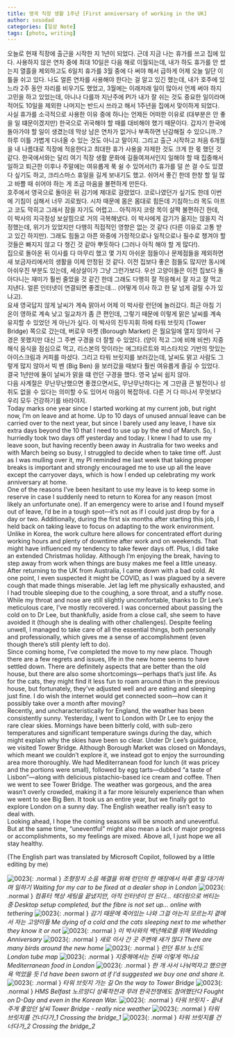 ```yaml
---
title: 영국 직장 생활 1주년 [First anniversary of working in the UK]
author: sosodad
categories: [일상 Note]
tags: [photo, writing]
---
```


오늘로 현재 직장에 출근을 시작한 지 1년이 되었다. 근데 지금 나는 휴가를 쓰고 집에 있다. 사용하지 않은 연차 중에 최대 10일은 다음 해로 이월되는데, 내가 하도 휴가를 안 썼는지 열흘을 제외하고도 6일치 휴가를 3월 중에 다 써야 해서 급하게 어제 오늘 일단 이틀을 쉬고 있다. 나도 얼른 연차를 사용해야 한다는 걸 알고 있긴 했는데, 내가 호주에 있느라 2주 동안 자리를 비우기도 했었고, 3월에는 이래저래 일이 많아서 언제 써야 하지 고민을 하고 있었는데, 아니나 다를까 지난주에 PI가 내가 잘 쉬는 것도 중요한 일이라며 적어도 10일을 제외한 나머지는 반드시 쓰라고 해서 1주년을 집에서 맞이하게 되었다.  
사실 휴가를 소극적으로 사용한 이유 중에 하나는 언제든 어떠한 이유로 (대부분은 안 좋을 일 떄문이겠지만) 한국으로 귀국해야 할 때를 대비해야 했기 때문이다. 갑자기 한국에 돌아가야 할 일이 생겼는데 막상 남은 연차가 없거나 부족하면 난감해질 수 있으니까..? 하루 이틀 가볍게 다녀올 수 있는 것도 아니고 말이지. 그리고 출근 시작하고 처음 6개월을 내 나름대로 직장에 적응한다고 최대한 휴가 사용을 자제한 것도 크게 한 몫 했던 것 같다. 한국에서와는 달리 여기 직장 생활 문화에 길들여져서인지 일해야 할 때 집중해서 일하고 퇴근한 이후나 주말에는 여유롭게 푹 쉴 수 있어서(?) 휴가를 덜 쓴 걸 수도 있겠다 싶기도 하고, 크리스마스 휴일을 길게 보내기도 했고. 쉬어서 좋긴 한데 한창 할 일 많고 바쁠 때 쉬어야 하는 게 조금 마음을 불편하게 만든다.  
호주에서 영국으로 돌아온 뒤 감기에 제대로 걸렸었다. 코로나였던가 싶기도 한데 이번에 기침이 심해서 너무 괴로웠다. 시차 때문에 몸은 몸대로 힘든데 기침하느라 목도 아프고 코도 막히고 그래서 잠을 자기도 어렵고... 아직까지 코랑 목이 살짝 불편하긴 한데, 이 박사의 지극정성 보살핌으로 거의 극복해냈다. 이 박사에게 감기가 옮지는 않을지 걱정했는데, 위기가 있었지만 다행히 직접적인 영향은 없는 것 같다 (다른 이유로 고통 받고 있긴 하지만). 그래도 힘들고 아픈 와중에 가정적으로나 일적으로나 필수로 챙겨야 할 것들은 빠지지 않고 다 챙긴 것 같아 뿌듯하다 (그러나 아직 해야 할 게 많다!).  
집으로 돌아온 뒤 이사를 다 마무리 했고 몇 가지 아쉬운 점들이나 문제점들을 제외하면 새 보금자리에서의 생활을 이제 안정된 것 같다. 이전 집보다 좋은 점들도 많지만 동시에 아쉬우진 부분도 있는데, 세상살이가 그냥 그런가보다. 우선 고양이들은 이전 집보다 돌아다니는 재미가 훨씬 줄었을 것 같긴 한데 그래도 다행히 잘 적응해서 잘 자고 잘 먹고 지낸다. 얼른 인터넷이 연결되면 좋겠는데... (어떻게 이사 하고 한 달 넘게 걸릴 수가 있냐고).  
요새 영국답지 않게 날씨가 계속 맑아서 어제 이 박사랑 런던에 놀러갔다. 최근 아침 기온이 영하로 계속 낮고 일교차가 좀 큰 편인데, 그렇기 때문에 이렇게 맑은 날씨를 계속 유지할 수 있었던 게 아닌가 싶다. 이 박사의 진두지휘 하에 타워 브릿지 (Tower Bridge) 쪽으로 갔는데, 버로우 마켓 (Borough Market) 은 월요일에 열지 않아서 구경은 못했지만 대신 그 주변 구경을 더 잘할 수 있었다. (양이 적고 그에 비해 비싼) 지중해식 음식을 점심으로 먹고, 리스본의 맛이라는 에그타르트와 피스타치오 기반의 맛있는 아이스크림과 커피를 마셨다. 그리고 타워 브릿지를 보러갔는데, 날씨도 맑고 사람도 그렇게 많지 않아서 빅 벤 (Big Ben) 을 보러갔을 때보다 훨씬 여유롭게 즐길 수 있었다. 결국 1년만에 둘이 날씨가 맑을 떄 런던 구경을 했다. 영국 날씨 쉽지 않아.  
다음 사계절은 무난무난했으면 좋겠으면서도, 무난무난하다는 게 그만큼 큰 발전이나 성취도 없을 수 있다는 의미할 수도 있어서 마음이 복잡하네. 다른 거 다 떠나서 무엇보다 우리 모두 건강하기를 바라야지.  
Today marks one year since I started working at my current job, but right now, I’m on leave and at home. Up to 10 days of unused annual leave can be carried over to the next year, but since I barely used any leave, I have six extra days beyond the 10 that I need to use up by the end of March. So, I hurriedly took two days off yesterday and today. I knew I had to use my leave soon, but having recently been away in Australia for two weeks and with March being so busy, I struggled to decide when to take time off. Just as I was mulling over it, my PI reminded me last week that taking proper breaks is important and strongly encouraged me to use up all the leave except the carryover days, which is how I ended up celebrating my work anniversary at home.  
One of the reasons I’ve been hesitant to use my leave is to keep some in reserve in case I suddenly need to return to Korea for any reason (most likely an unfortunate one). If an emergency were to arise and I found myself out of leave, I’d be in a tough spot—it’s not as if I could just drop by for a day or two. Additionally, during the first six months after starting this job, I held back on taking leave to focus on adapting to the work environment. Unlike in Korea, the work culture here allows for concentrated effort during working hours and plenty of downtime after work and on weekends. That might have influenced my tendency to take fewer days off. Plus, I did take an extended Christmas holiday. Although I’m enjoying the break, having to step away from work when things are busy makes me feel a little uneasy.  
After returning to the UK from Australia, I came down with a bad cold. At one point, I even suspected it might be COVID, as I was plagued by a severe cough that made things miserable. Jet lag left me physically exhausted, and I had trouble sleeping due to the coughing, a sore throat, and a stuffy nose. While my throat and nose are still slightly uncomfortable, thanks to Dr Lee’s meticulous care, I’ve mostly recovered. I was concerned about passing the cold on to Dr Lee, but thankfully, aside from a close call, she seem to have avoided it (though she is dealing with other challenges). Despite feeling unwell, I managed to take care of all the essential things, both personally and professionally, which gives me a sense of accomplishment (even though there’s still plenty left to do).  
Since coming home, I’ve completed the move to my new place. Though there are a few regrets and issues, life in the new home seems to have settled down. There are definitely aspects that are better than the old house, but there are also some shortcomings—perhaps that’s just life. As for the cats, they might find it less fun to roam around than in the previous house, but fortunately, they’ve adjusted well and are eating and sleeping just fine. I do wish the internet would get connected soon—how can it possibly take over a month after moving?  
Recently, and uncharacteristically for England, the weather has been consistently sunny. Yesterday, I went to London with Dr Lee to enjoy the rare clear skies. Mornings have been bitterly cold, with sub-zero temperatures and significant temperature swings during the day, which might explain why the skies have been so clear. Under Dr Lee’s guidance, we visited Tower Bridge. Although Borough Market was closed on Mondays, which meant we couldn’t explore it, we instead got to enjoy the surrounding area more thoroughly. We had Mediterranean food for lunch (it was pricey and the portions were small), followed by egg tarts—dubbed “a taste of Lisbon”—along with delicious pistachio-based ice cream and coffee. Then we went to see Tower Bridge. The weather was gorgeous, and the area wasn’t overly crowded, making it a far more leisurely experience than when we went to see Big Ben. It took us an entire year, but we finally got to explore London on a sunny day. The English weather really isn’t easy to deal with.  
Looking ahead, I hope the coming seasons will be smooth and uneventful. But at the same time, “uneventful” might also mean a lack of major progress or accomplishments, so my feelings are mixed. Above all, I just hope we all stay healthy.  
  
(The English part was translated by Microsoft Copilot, followed by a little editing by me)

![0023](https://1drv.ms/i/c/f96de3eae83811fb/IQRvBoBkDx5ISLxZKegJjxUqAW6cxgF0q_yIewjNBcSHbuY?height=1024){: .normal }
_조향장치 소음 해결을 위해 런던의 한 매장에서 하루 종일 대기하며 일하기 Waiting for my car to be fixed at a dealer shop in London_
![0023](https://1drv.ms/i/c/f96de3eae83811fb/IQT9aaNiweqZQ74Nq6zlSwxIAap63OWCFVKr-SHmJULcwsk?width=1024){: .normal }
_컴퓨터 책상 세팅을 끝냈지만, 아직 인터넷이 안 된다... 테더링으로 버티는 중 Desktop setup completed, but the fibre is not set up... online with tethering_
![0023](https://1drv.ms/i/c/f96de3eae83811fb/IQQAgm-0IFCPS6Wm096z5oE9AdXts9o5tAPjQ5SSKOaQqBg?height=1024){: .normal }
_감기 때문에 죽어있는 나와 그걸 아는지 모르는지 곁에서 자는 고양이들 Me dying of a cold and the cats sleeping next to me whether they know it or not_
![0023](https://1drv.ms/i/c/f96de3eae83811fb/IQQcG96b2UxWT53JjpvR6wWVAQlMEIh3UHLQajQ0n6LedKQ?height=1024){: .normal }
_이 박사와의 백년해로를 위해 Wedding Anniversary_
![0023](https://1drv.ms/i/c/f96de3eae83811fb/IQSWztjhzC74RK_DL_siLO1IAZ3C5GLBFlOr2IkcLjurVUE?height=1024){: .normal }
_새로 이사 간 곳 주변에 새가 많다 There are many birds around the new home_
![0023](https://1drv.ms/i/c/f96de3eae83811fb/IQTEn44_Y33oSJOkC2cdDR7FAelX_Mg9Ddr20cVOHnudP48?width=1024){: .normal }
_런던 튜브 노선도 London tube map_
![0023](https://1drv.ms/i/c/f96de3eae83811fb/IQT3s9KSJSnjRKgYKXj3a1spAbRTLuzPXoCbUbFdqXt8Zjc?height=1024){: .normal }
_지중해에서는 진짜 이렇게 먹나요 Mediterranean food in London_
![0023](https://1drv.ms/i/c/f96de3eae83811fb/IQTJ0Rqv__FUQb6pO1le6HewAcOGqwxdSrrfWkKOmjhDCXg?width=1024){: .normal }
_한 개 사서 나눠먹자고 했으면 욕 먹었을 듯 I'd have been sworn at if I'd suggested we buy one and share it._
![0023](https://1drv.ms/i/c/f96de3eae83811fb/IQS60CO3M-gGSq5HhXOz3-6OAcNHC1G53H4Ry_vWocK69cI?height=1024){: .normal }
_타워 브릿지 가는 길 On the way to Tower Bridge_
![0023](https://1drv.ms/i/c/f96de3eae83811fb/IQTHkBTff9MWR5dusirhMdz8AdcjQDihaABzuLTa3m_QIAo?width=1024){: .normal }
_HMS Belfast 노르망디 상륙작전과 무려 한국전쟁에도 참여했단다 Fought on D-Day and even in the Korean War._
![0023](https://1drv.ms/i/c/f96de3eae83811fb/IQSZgmG3nLmoRLL218ZXamDDAb2-8B-dj4b_PFHip3B5yps?width=1024){: .normal }
_타워 브릿지 - 끝내주게 좋았던 날씨 Tower Bridge - really nice weather_
![0023](https://1drv.ms/i/c/f96de3eae83811fb/IQTihL72qfbRS40JI0Dwq9pIATQ0zWcMenIvlGqHSfZN_gs?width=1024){: .normal }
_타워 브릿지를 건너다가_1 Crossing the bridge_1_
![0023](https://1drv.ms/i/c/f96de3eae83811fb/IQTPe7hNHt3pQYAZu21_yN3IAdhr7eot67_ni1zAtGjf3Zc?width=1024){: .normal }
_타워 브릿지를 건너다가_2 Crossing the bridge_2_
